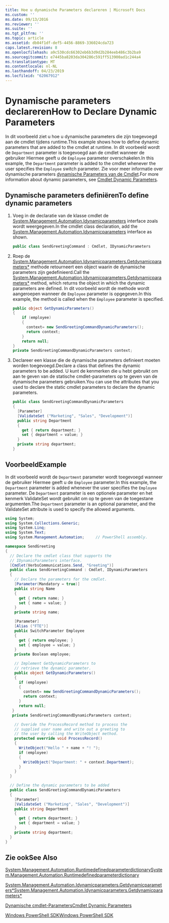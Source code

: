 ```yaml
---
title: Hoe u dynamische Parameters declareren | Microsoft Docs
ms.custom: ''
ms.date: 09/13/2016
ms.reviewer: ''
ms.suite: ''
ms.tgt_pltfrm: ''
ms.topic: article
ms.assetid: db04f1df-def5-4456-8869-336024cda723
caps.latest.revision: 8
ms.openlocfilehash: a9c530cdc66302eb6b3d9d2b284eeb486c3b2ba9
ms.sourcegitcommit: e7445ba8203da304286c591ff513900ad1c244a4
ms.translationtype: MT
ms.contentlocale: nl-NL
ms.lasthandoff: 04/23/2019
ms.locfileid: "62067912"
---
```

# <a name="how-to-declare-dynamic-parameters"></a><span data-ttu-id="9cfb4-102">Dynamische parameters declareren</span><span class="sxs-lookup"><span data-stu-id="9cfb4-102">How to Declare Dynamic Parameters</span></span>

<span data-ttu-id="9cfb4-103">In dit voorbeeld ziet u hoe u dynamische parameters die zijn toegevoegd aan de cmdlet tijdens runtime.</span><span class="sxs-lookup"><span data-stu-id="9cfb4-103">This example shows how to define dynamic parameters that are added to the cmdlet at runtime.</span></span> <span data-ttu-id="9cfb4-104">In dit voorbeeld wordt de `Department` parameter is toegevoegd aan de cmdlet wanneer de gebruiker Hiermee geeft u de `Employee` parameter overschakelen.</span><span class="sxs-lookup"><span data-stu-id="9cfb4-104">In this example, the `Department` parameter is added to the cmdlet whenever the user specifies the `Employee` switch parameter.</span></span> <span data-ttu-id="9cfb4-105">Zie voor meer informatie over dynamische parameters [dynamische Parameters van de Cmdlet](./cmdlet-dynamic-parameters.md).</span><span class="sxs-lookup"><span data-stu-id="9cfb4-105">For more information about dynamic parameters, see [Cmdlet Dynamic Parameters](./cmdlet-dynamic-parameters.md).</span></span>

## <a name="to-define-dynamic-parameters"></a><span data-ttu-id="9cfb4-106">Dynamische parameters definiëren</span><span class="sxs-lookup"><span data-stu-id="9cfb4-106">To define dynamic parameters</span></span>

1. <span data-ttu-id="9cfb4-107">Voeg in de declaratie van de klasse cmdlet de [System.Management.Automation.Idynamicparameters](/dotnet/api/System.Management.Automation.IDynamicParameters) interface zoals wordt weergegeven.</span><span class="sxs-lookup"><span data-stu-id="9cfb4-107">In the cmdlet class declaration, add the [System.Management.Automation.Idynamicparameters](/dotnet/api/System.Management.Automation.IDynamicParameters) interface as shown.</span></span>

   ```csharp
   public class SendGreetingCommand : Cmdlet, IDynamicParameters
   ```

2. <span data-ttu-id="9cfb4-108">Roep de [System.Management.Automation.Idynamicparameters.Getdynamicparameters\*](/dotnet/api/System.Management.Automation.IDynamicParameters.GetDynamicParameters) methode retourneert een object waarin de dynamische parameters zijn gedefinieerd.</span><span class="sxs-lookup"><span data-stu-id="9cfb4-108">Call the [System.Management.Automation.Idynamicparameters.Getdynamicparameters\*](/dotnet/api/System.Management.Automation.IDynamicParameters.GetDynamicParameters) method, which returns the object in which the dynamic parameters are defined.</span></span> <span data-ttu-id="9cfb4-109">In dit voorbeeld wordt de methode wordt aangeroepen wanneer de `Employee` parameter is opgegeven.</span><span class="sxs-lookup"><span data-stu-id="9cfb4-109">In this example, the method is called when the `Employee` parameter is specified.</span></span>

   ```csharp
   public object GetDynamicParameters()
   {
       if (employee)
       {
         context= new SendGreetingCommandDynamicParameters();
         return context;
       }
       return null;
   }
   private SendGreetingCommandDynamicParameters context;
   ```

3. <span data-ttu-id="9cfb4-110">Declareer een klasse die de dynamische parameters definieert moeten worden toegevoegd.</span><span class="sxs-lookup"><span data-stu-id="9cfb4-110">Declare a class that defines the dynamic parameters to be added.</span></span> <span data-ttu-id="9cfb4-111">U kunt de kenmerken die u hebt gebruikt om aan te geven van de statische cmdlet-parameters op te geven van de dynamische parameters gebruiken.</span><span class="sxs-lookup"><span data-stu-id="9cfb4-111">You can use the attributes that you used to declare the static cmdlet parameters to declare the dynamic parameters.</span></span>

   ```csharp
   public class SendGreetingCommandDynamicParameters
   {
     [Parameter]
     [ValidateSet ("Marketing", "Sales", "Development")]
     public string Department
     {
       get { return department; }
       set { department = value; }
     }
     private string department;
   }
   ```

## <a name="example"></a><span data-ttu-id="9cfb4-112">Voorbeeld</span><span class="sxs-lookup"><span data-stu-id="9cfb4-112">Example</span></span>

<span data-ttu-id="9cfb4-113">In dit voorbeeld wordt de `Department` parameter wordt toegevoegd wanneer de gebruiker Hiermee geeft u de `Employee` parameter.</span><span class="sxs-lookup"><span data-stu-id="9cfb4-113">In this example, the `Department` parameter is added whenever the user specifies the `Employee` parameter.</span></span> <span data-ttu-id="9cfb4-114">De `Department` parameter is een optionele parameter en het kenmerk ValidateSet wordt gebruikt om op te geven van de toegestane argumenten.</span><span class="sxs-lookup"><span data-stu-id="9cfb4-114">The `Department` parameter is an optional parameter, and the ValidateSet attribute is used to specify the allowed arguments.</span></span>

```csharp
using System;
using System.Collections.Generic;
using System.Linq;
using System.Text;
using System.Management.Automation;     // PowerShell assembly.

namespace SendGreeting
{
  // Declare the cmdlet class that supports the
  // IDynamicParameters interface.
  [Cmdlet(VerbsCommunications.Send, "Greeting")]
  public class SendGreetingCommand : Cmdlet, IDynamicParameters
  {
    // Declare the parameters for the cmdlet.
    [Parameter(Mandatory = true)]
    public string Name
    {
      get { return name; }
      set { name = value; }
    }
    private string name;

    [Parameter]
    [Alias ("FTE")]
    public SwitchParameter Employee
    {
      get { return employee; }
      set { employee = value; }
    }
    private Boolean employee;

    // Implement GetDynamicParameters to
    // retrieve the dynamic parameter.
    public object GetDynamicParameters()
    {
      if (employee)
      {
        context= new SendGreetingCommandDynamicParameters();
        return context;
      }
      return null;
   }
   private SendGreetingCommandDynamicParameters context;

    // Overide the ProcessRecord method to process the
    // supplied user name and write out a greeting to
    // the user by calling the WriteObject method.
    protected override void ProcessRecord()
    {
      WriteObject("Hello " + name + "! ");
      if (employee)
      {
        WriteObject("Department: " + context.Department);
      }
    }
  }

  // Define the dynamic parameters to be added
  public class SendGreetingCommandDynamicParameters
  {
    [Parameter]
    [ValidateSet ("Marketing", "Sales", "Development")]
    public string Department
    {
      get { return department; }
      set { department = value; }
    }
    private string department;
  }
}
```

## <a name="see-also"></a><span data-ttu-id="9cfb4-115">Zie ook</span><span class="sxs-lookup"><span data-stu-id="9cfb4-115">See Also</span></span>

[<span data-ttu-id="9cfb4-116">System.Management.Automation.Runtimedefinedparameterdictionary</span><span class="sxs-lookup"><span data-stu-id="9cfb4-116">System.Management.Automation.Runtimedefinedparameterdictionary</span></span>](/dotnet/api/System.Management.Automation.RuntimeDefinedParameterDictionary)

[<span data-ttu-id="9cfb4-117">System.Management.Automation.Idynamicparameters.Getdynamicparameters\*</span><span class="sxs-lookup"><span data-stu-id="9cfb4-117">System.Management.Automation.Idynamicparameters.Getdynamicparameters\*</span></span>](/dotnet/api/System.Management.Automation.IDynamicParameters.GetDynamicParameters)

[<span data-ttu-id="9cfb4-118">Dynamische cmdlet-Parameters</span><span class="sxs-lookup"><span data-stu-id="9cfb4-118">Cmdlet Dynamic Parameters</span></span>](./cmdlet-dynamic-parameters.md)

[<span data-ttu-id="9cfb4-119">Windows PowerShell SDK</span><span class="sxs-lookup"><span data-stu-id="9cfb4-119">Windows PowerShell SDK</span></span>](../windows-powershell-reference.md)